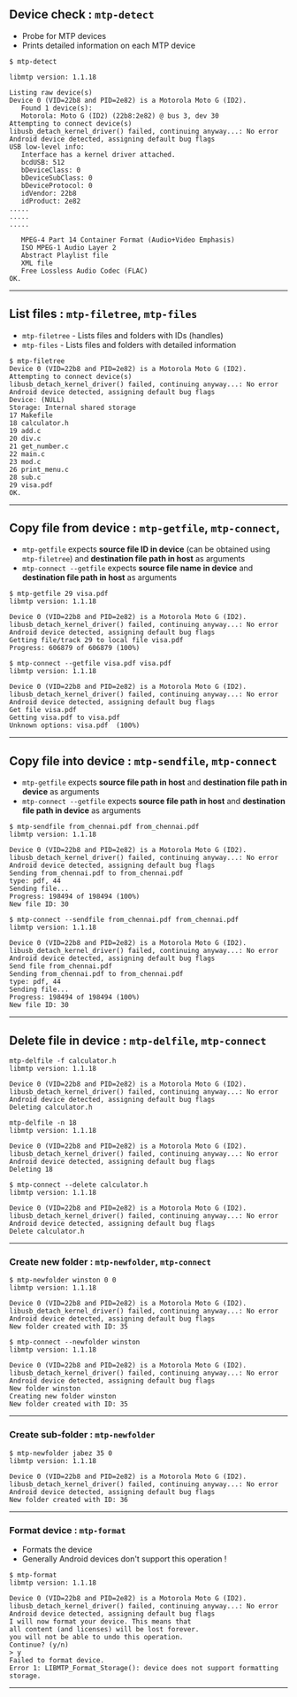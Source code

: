 ## Device check : `mtp-detect`

- Probe for MTP devices
- Prints detailed information on each MTP device

```
$ mtp-detect

libmtp version: 1.1.18

Listing raw device(s)
Device 0 (VID=22b8 and PID=2e82) is a Motorola Moto G (ID2).
   Found 1 device(s):
   Motorola: Moto G (ID2) (22b8:2e82) @ bus 3, dev 30
Attempting to connect device(s)
libusb_detach_kernel_driver() failed, continuing anyway...: No error
Android device detected, assigning default bug flags
USB low-level info:
   Interface has a kernel driver attached.
   bcdUSB: 512
   bDeviceClass: 0
   bDeviceSubClass: 0
   bDeviceProtocol: 0
   idVendor: 22b8
   idProduct: 2e82
.....
.....
.....

   MPEG-4 Part 14 Container Format (Audio+Video Emphasis)
   ISO MPEG-1 Audio Layer 2
   Abstract Playlist file
   XML file
   Free Lossless Audio Codec (FLAC)
OK.
```
---
## List files : `mtp-filetree`, `mtp-files`

- `mtp-filetree` - Lists files and folders with IDs (handles)
- `mtp-files`    - Lists  files and folders with detailed information

```
$ mtp-filetree
Device 0 (VID=22b8 and PID=2e82) is a Motorola Moto G (ID2).
Attempting to connect device(s)
libusb_detach_kernel_driver() failed, continuing anyway...: No error
Android device detected, assigning default bug flags
Device: (NULL)
Storage: Internal shared storage
17 Makefile
18 calculator.h
19 add.c
20 div.c
21 get_number.c
22 main.c
23 mod.c
26 print_menu.c
28 sub.c
29 visa.pdf
OK.
```
---
## Copy file from device : `mtp-getfile`, `mtp-connect`,
- `mtp-getfile` expects **source file ID in device** (can be obtained using `mtp-filetree`) and **destination file path in host** as arguments
- `mtp-connect --getfile` expects **source file name in device** and **destination file path in host** as arguments

```
$ mtp-getfile 29 visa.pdf
libmtp version: 1.1.18

Device 0 (VID=22b8 and PID=2e82) is a Motorola Moto G (ID2).
libusb_detach_kernel_driver() failed, continuing anyway...: No error
Android device detected, assigning default bug flags
Getting file/track 29 to local file visa.pdf
Progress: 606879 of 606879 (100%)

```
```
$ mtp-connect --getfile visa.pdf visa.pdf
libmtp version: 1.1.18

Device 0 (VID=22b8 and PID=2e82) is a Motorola Moto G (ID2).
libusb_detach_kernel_driver() failed, continuing anyway...: No error
Android device detected, assigning default bug flags
Get file visa.pdf
Getting visa.pdf to visa.pdf
Unknown options: visa.pdf  (100%)
```
---
## Copy file into device : `mtp-sendfile`, `mtp-connect`
- `mtp-getfile` expects **source file path in host**  and **destination file path in device** as arguments
- `mtp-connect --getfile` expects **source file path in host** and **destination file path in device** as arguments

```
$ mtp-sendfile from_chennai.pdf from_chennai.pdf
libmtp version: 1.1.18

Device 0 (VID=22b8 and PID=2e82) is a Motorola Moto G (ID2).
libusb_detach_kernel_driver() failed, continuing anyway...: No error
Android device detected, assigning default bug flags
Sending from_chennai.pdf to from_chennai.pdf
type: pdf, 44
Sending file...
Progress: 198494 of 198494 (100%)
New file ID: 30
```
```
$ mtp-connect --sendfile from_chennai.pdf from_chennai.pdf
libmtp version: 1.1.18

Device 0 (VID=22b8 and PID=2e82) is a Motorola Moto G (ID2).
libusb_detach_kernel_driver() failed, continuing anyway...: No error
Android device detected, assigning default bug flags
Send file from_chennai.pdf
Sending from_chennai.pdf to from_chennai.pdf
type: pdf, 44
Sending file...
Progress: 198494 of 198494 (100%)
New file ID: 30
```
---
## Delete file in device : `mtp-delfile`, `mtp-connect`
```
mtp-delfile -f calculator.h
libmtp version: 1.1.18

Device 0 (VID=22b8 and PID=2e82) is a Motorola Moto G (ID2).
libusb_detach_kernel_driver() failed, continuing anyway...: No error
Android device detected, assigning default bug flags
Deleting calculator.h
```
```
mtp-delfile -n 18
libmtp version: 1.1.18

Device 0 (VID=22b8 and PID=2e82) is a Motorola Moto G (ID2).
libusb_detach_kernel_driver() failed, continuing anyway...: No error
Android device detected, assigning default bug flags
Deleting 18
```
```
$ mtp-connect --delete calculator.h
libmtp version: 1.1.18

Device 0 (VID=22b8 and PID=2e82) is a Motorola Moto G (ID2).
libusb_detach_kernel_driver() failed, continuing anyway...: No error
Android device detected, assigning default bug flags
Delete calculator.h
```
---
### Create new folder : `mtp-newfolder`, `mtp-connect`
```
$ mtp-newfolder winston 0 0
libmtp version: 1.1.18

Device 0 (VID=22b8 and PID=2e82) is a Motorola Moto G (ID2).
libusb_detach_kernel_driver() failed, continuing anyway...: No error
Android device detected, assigning default bug flags
New folder created with ID: 35
```
```
$ mtp-connect --newfolder winston
libmtp version: 1.1.18

Device 0 (VID=22b8 and PID=2e82) is a Motorola Moto G (ID2).
libusb_detach_kernel_driver() failed, continuing anyway...: No error
Android device detected, assigning default bug flags
New folder winston
Creating new folder winston
New folder created with ID: 35
```
---
### Create sub-folder : `mtp-newfolder`
```
$ mtp-newfolder jabez 35 0
libmtp version: 1.1.18

Device 0 (VID=22b8 and PID=2e82) is a Motorola Moto G (ID2).
libusb_detach_kernel_driver() failed, continuing anyway...: No error
Android device detected, assigning default bug flags
New folder created with ID: 36
```
---
### Format device : `mtp-format`
- Formats the device
- Generally Android devices don't support this operation !

```
$ mtp-format
libmtp version: 1.1.18

Device 0 (VID=22b8 and PID=2e82) is a Motorola Moto G (ID2).
libusb_detach_kernel_driver() failed, continuing anyway...: No error
Android device detected, assigning default bug flags
I will now format your device. This means that
all content (and licenses) will be lost forever.
you will not be able to undo this operation.
Continue? (y/n)
> y
Failed to format device.
Error 1: LIBMTP_Format_Storage(): device does not support formatting storage.

```
---
